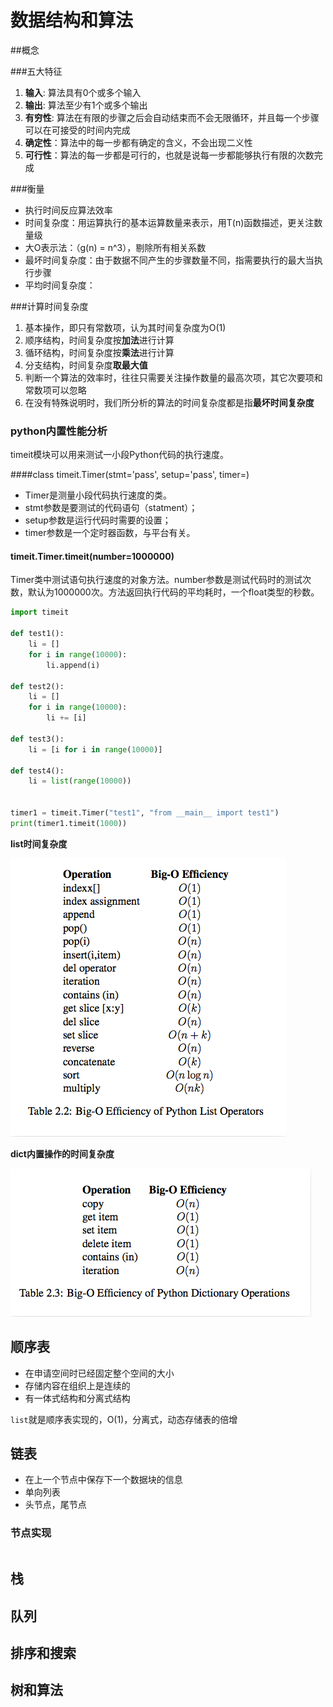 # 数据结构和算法

##概念

###五大特征

1. **输入**: 算法具有0个或多个输入
2. **输出**: 算法至少有1个或多个输出
3. **有穷性**: 算法在有限的步骤之后会自动结束而不会无限循环，并且每一个步骤可以在可接受的时间内完成
4. **确定性**：算法中的每一步都有确定的含义，不会出现二义性
5. **可行性**：算法的每一步都是可行的，也就是说每一步都能够执行有限的次数完成

###衡量

* 执行时间反应算法效率
* 时间复杂度：用运算执行的基本运算数量来表示，用T(n)函数描述，更关注数量级
* 大O表示法：（g(n) = n^3），剔除所有相关系数
* 最坏时间复杂度：由于数据不同产生的步骤数量不同，指需要执行的最大当执行步骤
* 平均时间复杂度：


###计算时间复杂度

1. 基本操作，即只有常数项，认为其时间复杂度为O(1)
2. 顺序结构，时间复杂度按**加法**进行计算
3. 循环结构，时间复杂度按**乘法**进行计算
4. 分支结构，时间复杂度**取最大值**
5. 判断一个算法的效率时，往往只需要关注操作数量的最高次项，其它次要项和常数项可以忽略
6. 在没有特殊说明时，我们所分析的算法的时间复杂度都是指**最坏时间复杂度**

### python内置性能分析

timeit模块可以用来测试一小段Python代码的执行速度。

####class timeit.Timer(stmt='pass', setup='pass', timer=<timer function>)

* Timer是测量小段代码执行速度的类。
* stmt参数是要测试的代码语句（statment）；
* setup参数是运行代码时需要的设置；
* timer参数是一个定时器函数，与平台有关。

#### timeit.Timer.timeit(number=1000000)

Timer类中测试语句执行速度的对象方法。number参数是测试代码时的测试次数，默认为1000000次。方法返回执行代码的平均耗时，一个float类型的秒数。

````python
import timeit

def test1():
    li = []
    for i in range(10000):
        li.append(i)

def test2():
    li = []
    for i in range(10000):
        li += [i]

def test3():
    li = [i for i in range(10000)]

def test4():
    li = list(range(10000))


timer1 = timeit.Timer("test1", "from __main__ import test1")
print(timer1.timeit(1000))
````

**list时间复杂度**

![](./img/list操作.png)

**dict内置操作的时间复杂度**

![](./img/dict操作.png)

## 顺序表

* 在申请空间时已经固定整个空间的大小
* 存储内容在组织上是连续的
* 有一体式结构和分离式结构

`list`就是顺序表实现的，O(1)，分离式，动态存储表的倍增

## 链表

* 在上一个节点中保存下一个数据块的信息
* 单向列表
* 头节点，尾节点

### 节点实现

```

```





## 栈



## 队列



## 排序和搜索



## 树和算法










